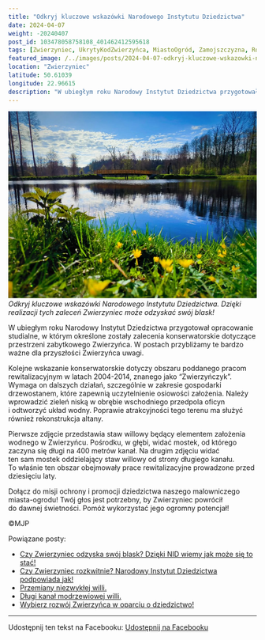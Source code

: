 ```yaml
---
title: "Odkryj kluczowe wskazówki Narodowego Instytutu Dziedzictwa"
date: 2024-04-07
weight: -20240407
post_id: 103478058758108_401462412595618
tags: [Zwierzyniec, UkrytyKodZwierzyńca, MiastoOgród, Zamojszczyzna, Roztocze, Lubelskie, villarestituta, turystyka, dziedzictwo, zabytki, krajobrazy, TajemnicePrzeszłości, PodróżeWczasie, MagiczneMiejsce]
featured_image: /../images/posts/2024-04-07-odkryj-kluczowe-wskazowki-narodowego-instytutu-dziedzictwa.jpg
location: "Zwierzyniec"
latitude: 50.61039
longitude: 22.96615
description: "W ubiegłym roku Narodowy Instytut Dziedzictwa przygotował opracowanie studialne, w którym określone zostały zalecenia konserwatorskie dotyczące przest..."
---
```


![Odkryj kluczowe wskazówki Narodowego Instytutu Dziedzictwa. Dzięki realizacji tych zaleceń Zwierzyniec może odzyskać swój blask!](/images/posts/2024-04-07-odkryj-kluczowe-wskazowki-narodowego-instytutu-dziedzictwa.jpg)
*Odkryj kluczowe wskazówki Narodowego Instytutu Dziedzictwa. Dzięki realizacji tych zaleceń Zwierzyniec może odzyskać swój blask!*

W ubiegłym roku Narodowy Instytut Dziedzictwa przygotował opracowanie studialne, w którym określone zostały zalecenia konserwatorskie dotyczące przestrzeni zabytkowego Zwierzyńca. W postach przybliżamy te bardzo ważne dla przyszłości Zwierzyńca uwagi.

Kolejne wskazanie konserwatorskie dotyczy obszaru poddanego pracom rewitalizacyjnym w latach 2004-2014, znanego jako “Zwierzyńczyk”. Wymaga on dalszych działań, szczególnie w zakresie gospodarki drzewostanem, które zapewnią uczytelnienie osiowości założenia. Należy wprowadzić zieleń niską w obrębie wschodniego przedpola oficyn i odtworzyć układ wodny. Poprawie atrakcyjności tego terenu ma służyć również rekonstrukcja altany.

Pierwsze zdjęcie przedstawia staw willowy będący elementem założenia wodnego w Zwierzyńcu. Pośrodku, w głębi, widać mostek, od którego zaczyna się długi na 400 metrów kanał.
Na drugim zdjęciu widać ten sam mostek oddzielający staw willowy od strony długiego kanału. To właśnie ten obszar obejmowały prace rewitalizacyjne prowadzone przed dziesięciu laty.

Dołącz do misji ochrony i promocji dziedzictwa naszego malowniczego miasta-ogrodu! Twój głos jest potrzebny, by Zwierzyniec powrócił do dawnej świetności. Pomóż wykorzystać jego ogromny potencjał!



©MJP

Powiązane posty:
- [Czy Zwierzyniec odzyska swój blask? Dzięki NID wiemy jak może się to stać!](/posts/Czy-Zwierzyniec-odzyska-swoj-blask-Dzieki-NID-wiemy-jak)
- [Czy Zwierzyniec rozkwitnie? Narodowy Instytut Dziedzictwa podpowiada jak!](/posts/Czy-Zwierzyniec-rozkwitnie-Narodowy-Instytut-Dziedzictwa)
- [Przemiany niezwykłej willi.](/posts/Przemiany-niezwyklej-willi)
- [Długi kanał modrzewiowej willi.](/posts/Dlugi-kanal-modrzewiowej-willi)
- [Wybierz rozwój Zwierzyńca w oparciu o dziedzictwo!](/posts/Wybierz-rozwoj-Zwierzynca-w-oparciu-o-dziedzictwo)


---

Udostępnij ten tekst na Facebooku:
[Udostępnij na Facebooku](https://www.facebook.com/sharer/sharer.php?u=https://stowarzyszeniewachniewskiej.pl/posts/Odkryj-kluczowe-wskazowki-Narodowego-Instytutu-Dziedzictwa)

<script type="application/ld+json">
{
  "@context": "https://schema.org",
  "@type": "BlogPosting",
  "headline": "Odkryj kluczowe wskazówki Narodowego Instytutu Dziedzictwa",
  "datePublished": "2024-04-07",
  "dateModified": "2024-04-07",
  "author": {
    "@type": "Person",
    "name": "Michał Jan Patyk"
  },
  "publisher": {
    "@type": "Organization",
    "name": "Stowarzyszenie im. Aleksandry Wachniewskiej",
    "logo": {
      "@type": "ImageObject",
      "url": "https://stowarzyszeniewachniewskiej.pl/images/logo/logo.svg"
    }
  },
  "mainEntityOfPage": {
    "@type": "WebPage",
    "@id": "https://stowarzyszeniewachniewskiej.pl/posts/odkryj-kluczowe-wskazowki-narodowego-instytutu-dziedzictwa"
  },
  "image": {
    "@type": "ImageObject",
    "url": "https://stowarzyszeniewachniewskiej.pl//images/posts/2024-04-07-odkryj-kluczowe-wskazowki-narodowego-instytutu-dziedzictwa.jpg"
  },
  "articleSection": "Dziedzictwo Kulturowe i Zabytki",
  "keywords": "[Zwierzyniec, UkrytyKodZwierzyńca, MiastoOgród, Zamojszczyzna, Roztocze, Lubelskie, villarestituta, turystyka, dziedzictwo, zabytki, krajobrazy, TajemnicePrzeszłości, PodróżeWczasie, MagiczneMiejsce]",
  "wordCount": 155,
  "articleBody": "W ubiegłym roku Narodowy Instytut Dziedzictwa przygotował opracowanie studialne, w którym określone zostały zalecenia konserwatorskie dotyczące przestrzeni zabytkowego Zwierzyńca. W postach przybliżamy te bardzo ważne dla przyszłości Zwierzyńca uwagi.\n\nKolejne wskazanie konserwatorskie dotyczy obszaru poddanego pracom rewitalizacyjnym w latach 2004-2014, znanego jako “Zwierzyńczyk”. Wymaga on dalszych działań, szczególnie w zakresie gospodarki drzewostanem, które zapewnią uczytelnienie osiowości założenia. Należy wprowadzić zieleń niską w obrębie wschodniego przedpola oficyn i odtworzyć układ wodny. Poprawie atrakcyjności tego terenu ma służyć również rekonstrukcja altany.\n\nPierwsze zdjęcie przedstawia staw willowy będący elementem założenia wodnego w Zwierzyńcu. Pośrodku, w głębi, widać mostek, od którego zaczyna się długi na 400 metrów kanał.\nNa drugim zdjęciu widać ten sam mostek oddzielający staw willowy od strony długiego kanału. To właśnie ten obszar obejmowały prace rewitalizacyjne prowadzone przed dziesięciu laty.\n\nDołącz do misji ochrony i promocji dziedzictwa naszego malowniczego miasta-ogrodu! Twój głos jest potrzebny, by Zwierzyniec powrócił do dawnej świetności. Pomóż wykorzystać jego ogromny potencjał!\n\n\n\n©MJP",
  "description": "W ubiegłym roku Narodowy Instytut Dziedzictwa przygotował opracowanie studialne, w którym określone zostały zalecenia konserwatorskie dotyczące przest...",
  "copyrightHolder": {
    "@type": "Person",
    "name": "Michał Jan Patyk"
  }
}
</script>
<script type="application/ld+json">
{
  "@context": "https://schema.org",
  "@type": "BreadcrumbList",
  "itemListElement": [
    {
      "@type": "ListItem",
      "position": 1,
      "name": "Home",
      "item": "https://stowarzyszeniewachniewskiej.pl"
    },
    {
      "@type": "ListItem",
      "position": 2,
      "name": "posts",
      "item": "https://stowarzyszeniewachniewskiej.pl/posts"
    },
    {
      "@type": "ListItem",
      "position": 3,
      "name": "Odkryj kluczowe wskazówki Narodowego Instytutu Dziedzictwa",
      "item": "https://stowarzyszeniewachniewskiej.pl/posts/odkryj-kluczowe-wskazowki-narodowego-instytutu-dziedzictwa"
    }
  ]
}
</script>
